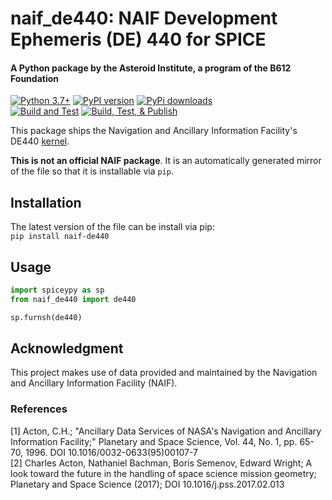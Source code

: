 # naif_de440: NAIF Development Ephemeris (DE) 440 for SPICE
#### A Python package by the Asteroid Institute, a program of the B612 Foundation

[![Python 3.7+](https://img.shields.io/badge/Python-3.7%2B-blue)](https://img.shields.io/badge/Python-3.7%2B-blue)
[![PyPI version](https://img.shields.io/pypi/v/naif-de440)](https://img.shields.io/pypi/v/naif-de440)
[![PyPi downloads](https://img.shields.io/pypi/dm/naif-de440)](https://img.shields.io/pypi/dm/naif-de440)  
[![Build and Test](https://github.com/B612-Asteroid-Institute/naif_de440/actions/workflows/build_test.yml/badge.svg)](https://github.com/B612-Asteroid-Institute/naif_de440/actions/workflows/build_test.yml)
[![Build, Test, & Publish](https://github.com/B612-Asteroid-Institute/naif_de440/actions/workflows/build_test_publish.yml/badge.svg)](https://github.com/B612-Asteroid-Institute/naif_de440/actions/workflows/build_test_publish.yml)  

This package ships the Navigation and Ancillary Information Facility's DE440 [kernel](https://naif.jpl.nasa.gov/pub/naif/generic_kernels/spk/planets/).

**This is not an official NAIF package**. It is an automatically generated mirror of the file so that it is
installable via `pip`.

## Installation

The latest version of the file can be install via pip:  
`pip install naif-de440`

## Usage
```python
import spiceypy as sp
from naif_de440 import de440

sp.furnsh(de440)
```

## Acknowledgment

This project makes use of data provided and maintained by the Navigation and Ancillary Information Facility (NAIF). 

### References
[1] Acton, C.H.; "Ancillary Data Services of NASA's Navigation and Ancillary Information Facility;" Planetary and Space Science, Vol. 44, No. 1, pp. 65-70, 1996.
DOI 10.1016/0032-0633(95)00107-7  
[2] Charles Acton, Nathaniel Bachman, Boris Semenov, Edward Wright; A look toward the future in the handling of space science mission geometry; Planetary and Space Science (2017);
DOI 10.1016/j.pss.2017.02.013
